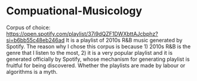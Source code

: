 # Compuational-Musicology

Corpus of choice: https://open.spotify.com/playlist/37i9dQZF1DWXbttAJcbphz?si=b6bb55c48eb246ad
It is a playlist of 2010s R&B music generated by Spotify. The reason why I chose this corpus is because 1) 2010s R&B is the genre that I listen to the most, 2) it is a very popular playlist and it is generated officially by Spotify, whose mechanism for generating playlist is fruitful for being discovered. Whether the playlists are made by labour or algorithms is a myth. 
